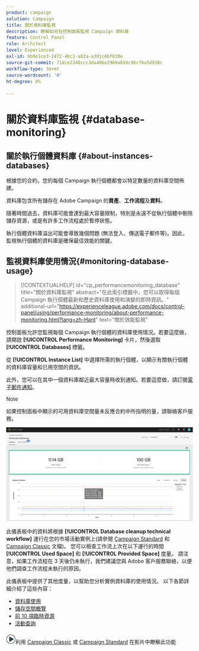 ```yaml
---
product: campaign
solution: Campaign
title: 關於資料庫監視
description: 瞭解如何在控制面板監視 Campaign 資料庫
feature: Control Panel
role: Architect
level: Experienced
exl-id: bb9e1ce3-2472-4bc1-a82a-a301c6bf830e
source-git-commit: 71dce2340ccc3da406e29b9a650c9bcf6a5d938c
workflow-type: tm+mt
source-wordcount: '0'
ht-degree: 0%

---
```


# 關於資料庫監視 {#database-monitoring}

## 關於執行個體資料庫 {#about-instances-databases}

根據您的合約，您的每個 Campaign 執行個體都會以特定數量的資料庫空間佈建。

資料庫包含所有儲存在 Adobe Campaign 的&#x200B;**資產**、**工作流程**&#x200B;及&#x200B;**資料**。

隨著時間過去，資料庫可能會達到最大容量限制，特別是永遠不從執行個體中刪除儲存資源，或是有許多工作流程處於暫停狀態。

執行個體資料庫溢出可能會導致幾個問題 (無法登入、傳送電子郵件等)。因此，監視執行個體的資料庫是確保最佳效能的關鍵。

## 監視資料庫使用情況{#monitoring-database-usage}

>[!CONTEXTUALHELP]
>id="cp_performancemonitoring_database"
>title="關於資料庫監視"
>abstract="在此索引標籤中，您可以取得每個 Campaign 執行個體最新和歷史資料庫使用和演變的即時資訊。"
>additional-url="https://experienceleague.adobe.com/docs/control-panel/using/performance-monitoring/about-performance-monitoring.html?lang=zh-Hant" text="關於效能監視"

控制面板允許您監視每個 Campaign 執行個體的資料庫使用情況。若要這麼做，請開啟 **[!UICONTROL Performance Monitoring]** 卡片，然後選取 **[!UICONTROL Databases]** 標籤。

從 **[!UICONTROL Instance List]** 中選擇所需的執行個體，以顯示有關執行個體的資料庫容量和已用空間的資訊。

此外，您可以在其中一個資料庫鄰近最大容量時收到通知。若要這麼做，請訂閱[電子郵件通知](../../performance-monitoring/using/email-alerting.md)。

>[!NOTE]
>
>如果控制面板中顯示的可用資料庫空間量未反應合約中所指明的量，請聯絡客戶服務。

![](assets/databases_dashboard.png)

此儀表板中的資料將根據 **[!UICONTROL Database cleanup technical workflow]** 運行在您的市場活動實例上(請參閱 [Campaign Standard](https://experienceleague.adobe.com/docs/campaign-standard/using/administrating/application-settings/technical-workflows.html?lang=zh-Hant#list-of-technical-workflows) 和 [Campaign Classic](https://experienceleague.adobe.com/docs/campaign-classic/using/monitoring-campaign-classic/data-processing/database-cleanup-workflow.html?lang=zh-Hant) 文檔)。 您可以檢查工作流上次在以下運行的時間 **[!UICONTROL Used Space]** 和 **[!UICONTROL Provided Space]** 度量。 請注意，如果工作流程在 3 天後仍未執行，我們建議您與 Adobe 客戶服務聯絡，以便他們調查工作流程未執行的原因。

此儀表板中提供了其他度量，以幫助您分析實例資料庫的使用情況。 以下各節詳細介紹了這些內容：

* [資料庫使用](../../performance-monitoring/using/database-utilization.md)
* [儲存空間概覽](../../performance-monitoring/using/database-storage-overview.md)
* [前 10 項臨時資源](../../performance-monitoring/using/database-top-ten-resources.md)
* [活動查詢](../../performance-monitoring/using/database-active-queries.md)

![](assets/do-not-localize/how-to-video.png)利用 [Campaign Classic](https://experienceleague.adobe.com/docs/campaign-classic-learn/control-panel/performance-monitoring/monitoring-databases.html?lang=zh-Hant#performance-monitoring) 或 [Campaign Standard](https://experienceleague.adobe.com/docs/campaign-standard-learn/control-panel/performance-monitoring/monitoring-databases.html?lang=zh-Hant#performance-monitoring) 在影片中瞭解此功能
